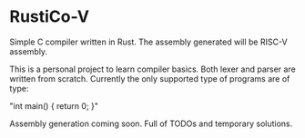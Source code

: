 # RustiCo-V
Simple C compiler written in Rust. The assembly generated will be RISC-V assembly.

This is a personal project to learn compiler basics. Both lexer and parser are written from scratch.
Currently the only supported type of programs are of type:

"int main() { return 0; }"

Assembly generation coming soon.
Full of TODOs and temporary solutions.
